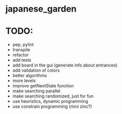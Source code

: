 # japanese_garden
# TODO:
- pep, pylint
- transpile
- refactor
- add tests
- add board in the gui (generate info about entrances)
- add validation of colors
- better algorithms
- more levels
- improve getNextState function
- make searching parallel
- make searching randomized, just for fun
- use heuristics, dynamic programming
- use constrain programming (mini zinc?)